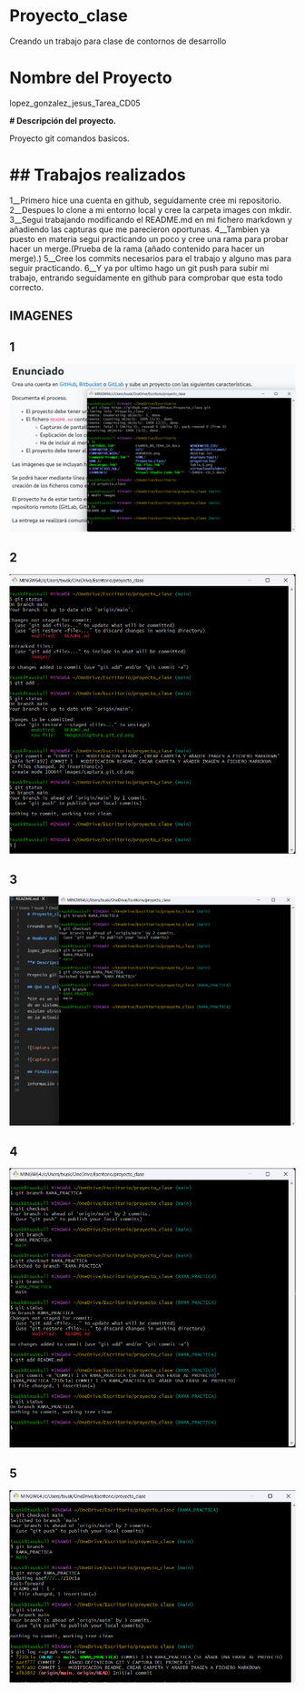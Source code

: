 # Proyecto_clase

Creando un trabajo para clase de contornos de desarrollo

# Nombre del Proyecto

lopez_gonzalez_jesus_Tarea_CD05

**# Descripción del proyecto.**

Proyecto git comandos basicos.

# ## Trabajos realizados

1__Primero hice una cuenta en github, seguidamente cree mi repositorio.
2__Despues lo clone a mi entorno local y cree la carpeta images con mkdir.
3__Segui trabajando modificando el README.md en mi fichero markdown y añadiendo las capturas que me parecieron oportunas.
4__Tambien ya puesto en materia segui practicando un poco y cree una rama para probar hacer un merge.(Prueba de la rama (añado contenido para hacer un merge).)
5__Cree los commits necesarios para el trabajo y alguno mas para seguir practicando.
6__Y ya por ultimo hago un git push para subir mi trabajo, entrando seguidamente en github para comprobar que esta todo correcto.

## IMAGENES

## 1
![Captura creacion carpeta imagenes, la cual añado](images/captura_git_cd.png)
## 2
![Captura primer añadiendo primer commit](images/commit_2_a.png)
## 3
![Captura primer añadiendo primer commit](images/commit_3.png)
## 4
![Captura primer añadiendo primer commit](images/commit1_en_rama_practica.png)
## 5
![Captura primer añadiendo primer commit](images/merge_practica.png)


